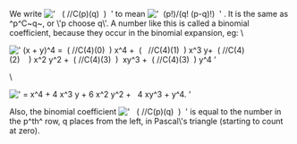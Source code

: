 We write
!['   ( //C(p)(q)  )  '](../dictionary/equation_images/2350.3..png) to
mean
!['  (p!)/(q! (p-q)!)  '](../dictionary/equation_images/2350.4..png) .
It is the same as ^p^C~q~, or \\'p choose q\\'. A number like this is
called a binomial coefficient, because they occur in the binomial
expansion, eg: \\

![' (x + y)\^4 =  ( //C(4)(0)  ) x\^4 +  (   //C(4)(1)  ) x\^3 y+  ( //C(4)(2)    ) x\^2 y\^2 +  ( //C(4)(3)  )  xy\^3 +  ( //C(4)(3)  ) y\^4 '](../dictionary/equation_images/2350.1..png)

\\

![' = x\^4 + 4 x\^3 y + 6 x\^2 y\^2 +   4 xy\^3 + y\^4. '](../dictionary/equation_images/2350.2..png)

Also, the binomial coefficient
!['   ( //C(p)(q)  )  '](../dictionary/equation_images/2350.5..png) is
equal to the number in the p^th^ row, q places from the left, in
Pascal\\'s triangle (starting to count at zero).
